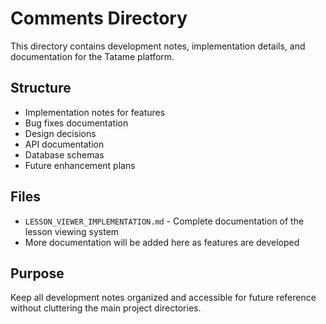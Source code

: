 # Comments Directory

This directory contains development notes, implementation details, and documentation for the Tatame platform.

## Structure

- Implementation notes for features
- Bug fixes documentation
- Design decisions
- API documentation
- Database schemas
- Future enhancement plans

## Files

- `LESSON_VIEWER_IMPLEMENTATION.md` - Complete documentation of the lesson viewing system
- More documentation will be added here as features are developed

## Purpose

Keep all development notes organized and accessible for future reference without cluttering the main project directories.
